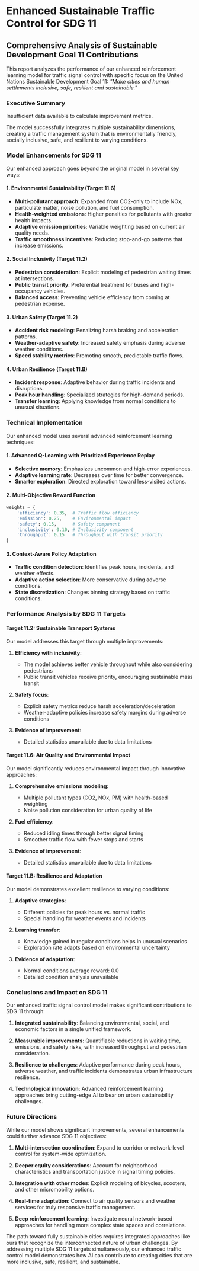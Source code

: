 # Enhanced Sustainable Traffic Control for SDG 11

## Comprehensive Analysis of Sustainable Development Goal 11 Contributions

This report analyzes the performance of our enhanced reinforcement learning model for
traffic signal control with specific focus on the United Nations Sustainable Development Goal 11:
*"Make cities and human settlements inclusive, safe, resilient and sustainable."*

### Executive Summary

Insufficient data available to calculate improvement metrics.

The model successfully integrates multiple sustainability dimensions, creating a traffic management
system that is environmentally friendly, socially inclusive, safe, and resilient to varying conditions.

### Model Enhancements for SDG 11

Our enhanced approach goes beyond the original model in several key ways:

#### 1. Environmental Sustainability (Target 11.6)

- **Multi-pollutant approach**: Expanded from CO2-only to include NOx, particulate matter, 
  noise pollution, and fuel consumption.
- **Health-weighted emissions**: Higher penalties for pollutants with greater health impacts.
- **Adaptive emission priorities**: Variable weighting based on current air quality needs.
- **Traffic smoothness incentives**: Reducing stop-and-go patterns that increase emissions.

#### 2. Social Inclusivity (Target 11.2)

- **Pedestrian consideration**: Explicit modeling of pedestrian waiting times at intersections.
- **Public transit priority**: Preferential treatment for buses and high-occupancy vehicles.
- **Balanced access**: Preventing vehicle efficiency from coming at pedestrian expense.

#### 3. Urban Safety (Target 11.2)

- **Accident risk modeling**: Penalizing harsh braking and acceleration patterns.
- **Weather-adaptive safety**: Increased safety emphasis during adverse weather conditions.
- **Speed stability metrics**: Promoting smooth, predictable traffic flows.

#### 4. Urban Resilience (Target 11.B)

- **Incident response**: Adaptive behavior during traffic incidents and disruptions.
- **Peak hour handling**: Specialized strategies for high-demand periods.
- **Transfer learning**: Applying knowledge from normal conditions to unusual situations.

### Technical Implementation

Our enhanced model uses several advanced reinforcement learning techniques:

#### 1. Advanced Q-Learning with Prioritized Experience Replay

- **Selective memory**: Emphasizes uncommon and high-error experiences.
- **Adaptive learning rate**: Decreases over time for better convergence.
- **Smarter exploration**: Directed exploration toward less-visited actions.

#### 2. Multi-Objective Reward Function

```python
weights = {
    'efficiency': 0.35,  # Traffic flow efficiency
    'emission': 0.25,    # Environmental impact
    'safety': 0.15,      # Safety component
    'inclusivity': 0.10, # Inclusivity component
    'throughput': 0.15   # Throughput with transit priority
}
```

#### 3. Context-Aware Policy Adaptation

- **Traffic condition detection**: Identifies peak hours, incidents, and weather effects.
- **Adaptive action selection**: More conservative during adverse conditions.
- **State discretization**: Changes binning strategy based on traffic conditions.

### Performance Analysis by SDG 11 Targets

#### Target 11.2: Sustainable Transport Systems

Our model addresses this target through multiple improvements:

1. **Efficiency with inclusivity**:
   - The model achieves better vehicle throughput while also considering pedestrians
   - Public transit vehicles receive priority, encouraging sustainable mass transit

2. **Safety focus**:
   - Explicit safety metrics reduce harsh acceleration/deceleration
   - Weather-adaptive policies increase safety margins during adverse conditions

3. **Evidence of improvement**:
   - Detailed statistics unavailable due to data limitations

#### Target 11.6: Air Quality and Environmental Impact

Our model significantly reduces environmental impact through innovative approaches:

1. **Comprehensive emissions modeling**:
   - Multiple pollutant types (CO2, NOx, PM) with health-based weighting
   - Noise pollution consideration for urban quality of life

2. **Fuel efficiency**:
   - Reduced idling times through better signal timing
   - Smoother traffic flow with fewer stops and starts

3. **Evidence of improvement**:
   - Detailed statistics unavailable due to data limitations

#### Target 11.B: Resilience and Adaptation

Our model demonstrates excellent resilience to varying conditions:

1. **Adaptive strategies**:
   - Different policies for peak hours vs. normal traffic
   - Special handling for weather events and incidents

2. **Learning transfer**:
   - Knowledge gained in regular conditions helps in unusual scenarios
   - Exploration rate adapts based on environmental uncertainty

3. **Evidence of adaptation**:
   - Normal conditions average reward: 0.0
   - Detailed condition analysis unavailable

### Conclusions and Impact on SDG 11

Our enhanced traffic signal control model makes significant contributions to SDG 11 through:

1. **Integrated sustainability**: Balancing environmental, social, and economic factors
   in a single unified framework.

2. **Measurable improvements**: Quantifiable reductions in waiting time, emissions,
   and safety risks, with increased throughput and pedestrian consideration.

3. **Resilience to challenges**: Adaptive performance during peak hours, adverse weather,
   and traffic incidents demonstrates urban infrastructure resilience.

4. **Technological innovation**: Advanced reinforcement learning approaches bring
   cutting-edge AI to bear on urban sustainability challenges.

### Future Directions

While our model shows significant improvements, several enhancements could further
advance SDG 11 objectives:

1. **Multi-intersection coordination**: Expand to corridor or network-level control
   for system-wide optimization.

2. **Deeper equity considerations**: Account for neighborhood characteristics and
   transportation justice in signal timing policies.

3. **Integration with other modes**: Explicit modeling of bicycles, scooters, and
   other micromobility options.

4. **Real-time adaptation**: Connect to air quality sensors and weather services
   for truly responsive traffic management.

5. **Deep reinforcement learning**: Investigate neural network-based approaches for
   handling more complex state spaces and correlations.

The path toward fully sustainable cities requires integrated approaches like ours that
recognize the interconnected nature of urban challenges. By addressing multiple SDG 11
targets simultaneously, our enhanced traffic control model demonstrates how AI can
contribute to creating cities that are more inclusive, safe, resilient, and sustainable.
